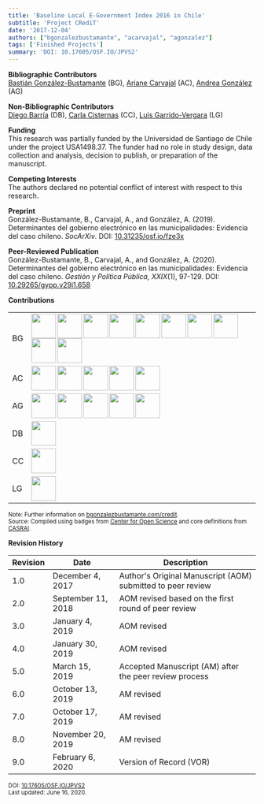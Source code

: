 ```yaml
---
title: 'Baseline Local E-Government Index 2016 in Chile'
subtitle: 'Project CRediT'
date: '2017-12-04'
authors: ["bgonzalezbustamante", "acarvajal", "agonzalez"]
tags: ['Finished Projects']
summary: 'DOI: 10.17605/OSF.IO/JPVS2'
---
```


**Bibliographic Contributors** <br />
[Bastián González-Bustamante](../../) (BG), [Ariane Carvajal](../../authors/acarvajal) (AC), [Andrea González](../../authors/agonzalez) (AG)

**Non-Bibliographic Contributors** <br />
[Diego Barría](../../authors/dbarria) (DB), [Carla Cisternas](../../authors/ccisternas) (CC), [Luis Garrido-Vergara](../../authors/lgarridovergara) (LG)

**Funding** <br />
This research was partially funded by the Universidad de Santiago de Chile under the project USA1498.37. The funder had no role in study design, data collection and analysis, decision to publish, or preparation of the manuscript.

**Competing Interests** <br />
The authors declared no potential conflict of interest with respect to this research.

**Preprint** <br />
González-Bustamante, B., Carvajal, A., and González, A. (2019). Determinantes del gobierno electrónico en las municipalidades: Evidencia del caso chileno. *SocArXiv*. DOI: [10.31235/osf.io/fze3x](http://doi.org/10.31235/osf.io/fze3x)

**Peer-Reviewed Publication** <br />
González-Bustamante, B., Carvajal, A., and González, A. (2020). Determinantes del gobierno electrónico en las municipalidades: Evidencia del caso chileno. *Gestión y Política Pública, XXIX*(1), 97-129. DOI: [10.29265/gypp.v29i1.658](https://doi.org/10.29265/gypp.v29i1.658) <br />

**Contributions** 

| | |
|---|---|
| BG | [<img src="../../credit/conceptualization.png" align="left" width="50" />](../../credit/conceptualization.png) [<img src="../../credit/formal_analysis.png" align="left" width="50" />](../../credit/formal_analysis.png) [<img src="../../credit/methodology.png" align="left" width="50" />](../../credit/methodology.png) [<img src="../../credit/project_administration.png" align="left" width="50" />](../../credit/project_administration.png) [<img src="../../credit/resources.png" align="left" width="50" />](../../credit/resources.png) [<img src="../../credit/computation.png" align="left" width="50" />](../../credit/computation.png) [<img src="../../credit/supervision.png" align="left" width="50" />](../../credit/supervision.png) [<img src="../../credit/data_visualization.png" align="left" width="50" />](../../credit/data_visualization.png) [<img src="../writing_initial_draft.png" align="left" width="50" />](../writing_initial_draft.png) [<img src="../writing_review.png" align="left" width="50" />](../writing_review.png) |
| AC | [<img src="../data_curation.png" align="left" width="50" />](../data_curation.png) [<img src="../investigation.png" align="left" width="50" />](../investigation.png) [<img src="../resources.png" align="left" width="50" />](../resources.png) [<img src="../writing_initial_draft.png" align="left" width="50" />](../writing_initial_draft.png) [<img src="../writing_review.png" align="left" width="50" />](../writing_review.png) |
| AG | [<img src="../data_curation.png" align="left" width="50" />](../data_curation.png) [<img src="../investigation.png" align="left" width="50" />](../investigation.png) [<img src="../resources.png" align="left" width="50" />](../resources.png) [<img src="../writing_initial_draft.png" align="left" width="50" />](../writing_initial_draft.png) [<img src="../writing_review.png" align="left" width="50" />](../writing_review.png) |
| DB | [<img src="../funding_acquisition.png" align="left" width="50" />](../funding_acquisition.png) |
| CC | [<img src="../writing_review.png" align="left" width="50" />](../writing_review.png) |
| LG | [<img src="../writing_review.png" align="left" width="50" />](../writing_review.png) |

<small>Note: Further information on [bgonzalezbustamante.com/credit](../).</small><br />
<small>Source: Compiled using badges from [Center for Open Science](https://github.com/CenterForOpenScience/open_research_badges) and core definitions from [CASRAI](https://casrai.org/credit/).</small><br />

**Revision History**

| Revision | Date | Description |
|---|---|---|
| 1.0 | December 4, 2017 | Author's Original Manuscript (AOM) submitted to peer review |
| 2.0 | September 11, 2018 | AOM revised based on the first round of peer review |
| 3.0 | January 4, 2019 | AOM revised |
| 4.0 | January 30, 2019 | AOM revised |
| 5.0 | March 15, 2019 | Accepted Manuscript (AM) after the peer review process |
| 6.0 | October 13, 2019 | AM revised |
| 7.0 | October 17, 2019 | AM revised |
| 8.0 | November 20, 2019 | AM revised |
| 9.0 | February 6, 2020 | Version of Record (VOR) |

<small>DOI: [10.17605/OSF.IO/JPVS2](http://doi.org/10.17605/OSF.IO/JPVS2)</small><br />
<small>Last updated: June 16, 2020.</small>
